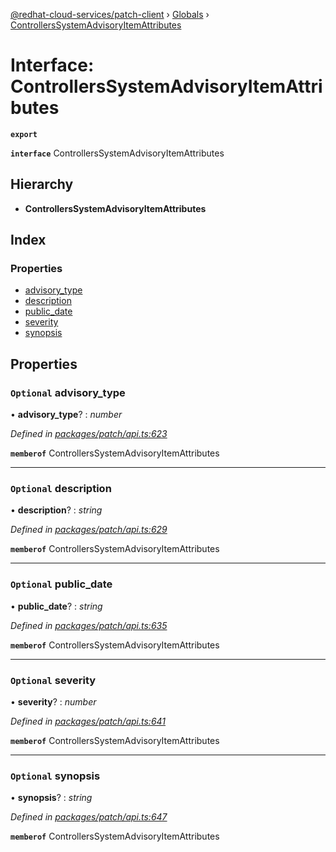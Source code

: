 [@redhat-cloud-services/patch-client](../README.md) › [Globals](../globals.md) › [ControllersSystemAdvisoryItemAttributes](controllerssystemadvisoryitemattributes.md)

# Interface: ControllersSystemAdvisoryItemAttributes

**`export`** 

**`interface`** ControllersSystemAdvisoryItemAttributes

## Hierarchy

* **ControllersSystemAdvisoryItemAttributes**

## Index

### Properties

* [advisory_type](controllerssystemadvisoryitemattributes.md#optional-advisory_type)
* [description](controllerssystemadvisoryitemattributes.md#optional-description)
* [public_date](controllerssystemadvisoryitemattributes.md#optional-public_date)
* [severity](controllerssystemadvisoryitemattributes.md#optional-severity)
* [synopsis](controllerssystemadvisoryitemattributes.md#optional-synopsis)

## Properties

### `Optional` advisory_type

• **advisory_type**? : *number*

*Defined in [packages/patch/api.ts:623](https://github.com/RedHatInsights/javascript-clients/blob/fff47de/packages/patch/api.ts#L623)*

**`memberof`** ControllersSystemAdvisoryItemAttributes

___

### `Optional` description

• **description**? : *string*

*Defined in [packages/patch/api.ts:629](https://github.com/RedHatInsights/javascript-clients/blob/fff47de/packages/patch/api.ts#L629)*

**`memberof`** ControllersSystemAdvisoryItemAttributes

___

### `Optional` public_date

• **public_date**? : *string*

*Defined in [packages/patch/api.ts:635](https://github.com/RedHatInsights/javascript-clients/blob/fff47de/packages/patch/api.ts#L635)*

**`memberof`** ControllersSystemAdvisoryItemAttributes

___

### `Optional` severity

• **severity**? : *number*

*Defined in [packages/patch/api.ts:641](https://github.com/RedHatInsights/javascript-clients/blob/fff47de/packages/patch/api.ts#L641)*

**`memberof`** ControllersSystemAdvisoryItemAttributes

___

### `Optional` synopsis

• **synopsis**? : *string*

*Defined in [packages/patch/api.ts:647](https://github.com/RedHatInsights/javascript-clients/blob/fff47de/packages/patch/api.ts#L647)*

**`memberof`** ControllersSystemAdvisoryItemAttributes
